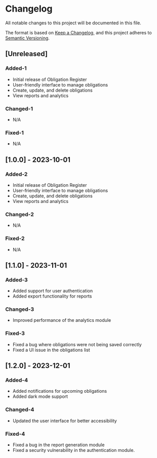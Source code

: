 # Changelog

All notable changes to this project will be documented in this file.

The format is based on [Keep a Changelog](https://keepachangelog.com/en/1.0.0/), and this project adheres to [Semantic Versioning](https://semver.org/spec/v2.0.0.html).

## [Unreleased]

### Added-1

- Initial release of Obligation Register
- User-friendly interface to manage obligations
- Create, update, and delete obligations
- View reports and analytics

### Changed-1

- N/A

### Fixed-1

- N/A

## [1.0.0] - 2023-10-01

### Added-2

- Initial release of Obligation Register
- User-friendly interface to manage obligations
- Create, update, and delete obligations
- View reports and analytics

### Changed-2

- N/A

### Fixed-2

- N/A

## [1.1.0] - 2023-11-01

### Added-3

- Added support for user authentication
- Added export functionality for reports

### Changed-3

- Improved performance of the analytics module

### Fixed-3

- Fixed a bug where obligations were not being saved correctly
- Fixed a UI issue in the obligations list

## [1.2.0] - 2023-12-01

### Added-4

- Added notifications for upcoming obligations
- Added dark mode support

### Changed-4

- Updated the user interface for better accessibility

### Fixed-4

- Fixed a bug in the report generation module
- Fixed a security vulnerability in the authentication module.
